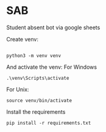 # SAB
Student absent bot via google sheets

Create venv:

```shell-script

python3 -m venv venv

```


And activate the venv:
For Windows
```shell-script
.\venv\Scripts\activate

```
For Unix:

```shell-script
source venv/bin/activate
```


Install the requirements

```shell-script
pip install -r requirements.txt
```
